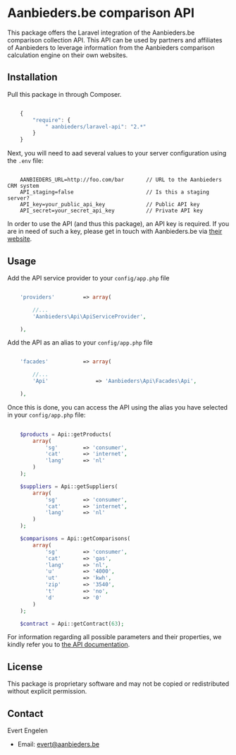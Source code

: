 Aanbieders.be comparison API
======================================

This package offers the Laravel integration of the Aanbieders.be comparison collection API. This API can be used by partners and affiliates of Aanbieders to leverage information from the Aanbieders comparison calculation engine on their own websites.



## Installation

Pull this package in through Composer.

```js

    {
        "require": {
            " aanbieders/laravel-api": "2.*"
        }
    }

```

Next, you will need to aad several values to your server configuration using the `.env` file:

```

    AANBIEDERS_URL=http://foo.com/bar       // URL to the Aanbieders CRM system
    API_staging=false                       // Is this a staging server?
    API_key=your_public_api_key             // Public API key
    API_secret=your_secret_api_key          // Private API key

```

In order to use the API (and thus this package), an API key is required. If you are in need of such a key, please get in touch with Aanbieders.be via [their website](https://www.aanbieders.be/contact).



## Usage

Add the API service provider to your `config/app.php` file

```php

    'providers'         => array(

        //...
        'Aanbieders\Api\ApiServiceProvider',

    ),

```

Add the API as an alias to your `config/app.php` file

```php

    'facades'           => array(

        //...
        'Api'               => 'Aanbieders\Api\Facades\Api',

    ),

```

Once this is done, you can access the API using the alias you have selected in your `config/app.php` file:

```php
    
    $products = Api::getProducts(
        array(
            'sg'        => 'consumer',
            'cat'       => 'internet',
            'lang'      => 'nl'
        )
    );

    $suppliers = Api::getSuppliers(
        array(
            'sg'        => 'consumer',
            'cat'       => 'internet',
            'lang'      => 'nl'
        )
    );

    $comparisons = Api::getComparisons(
        array(
            'sg'        => 'consumer',
            'cat'       => 'gas',
            'lang'      => 'nl',
            'u'         => '4000',
            'ut'        => 'kwh',
            'zip'       => '3540',
            't'         => 'no',
            'd'         => '0'
        )
    );

    $contract = Api::getContract(63);

```

For information regarding all possible parameters and their properties, we kindly refer you to [the API documentation](http://apihelp.econtract.be/).




## License

This package is proprietary software and may not be copied or redistributed without explicit permission.




## Contact

Evert Engelen

- Email: evert@aanbieders.be


